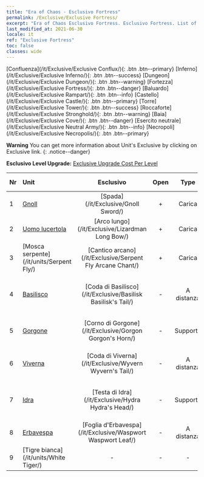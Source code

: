 ```yaml
---
title: "Era of Chaos - Esclusivo Fortress"
permalink: /Exclusive/Exclusive Fortress/
excerpt: "Era of Chaos Esclusivo Fortress. Esclusivo Fortress. List of Esclusivo Fortress in Era of Chaos"
last_modified_at: 2021-06-30
locale: it
ref: "Exclusive Fortress"
toc: false
classes: wide
---
```

 [Confluenza](/it/Exclusive/Exclusive Conflux/){: .btn .btn--primary} [Inferno](/it/Exclusive/Exclusive Inferno/){: .btn .btn--success} [Dungeon](/it/Exclusive/Exclusive Dungeon/){: .btn .btn--warning} [Fortezza](/it/Exclusive/Exclusive Fortress/){: .btn .btn--danger} [Baluardo](/it/Exclusive/Exclusive Rampart/){: .btn .btn--info} [Castello](/it/Exclusive/Exclusive Castle/){: .btn .btn--primary} [Torre](/it/Exclusive/Exclusive Tower/){: .btn .btn--success} [Roccaforte](/it/Exclusive/Exclusive Stronghold/){: .btn .btn--warning} [Baia](/it/Exclusive/Exclusive Cove/){: .btn .btn--danger} [Esercito neutrale](/it/Exclusive/Exclusive Neutral Army/){: .btn .btn--info} [Necropoli](/it/Exclusive/Exclusive Necropolis/){: .btn .btn--primary} 

**Warning** You can get more information about Unit's Exclusive by clicking on Exclusive link. 
{: .notice--danger}

 **Esclusivo Level Upgrade:** [Exclusive Upgrade Cost Per Level](/Exclusive/ExclusiveUpgradeCostPerLevel/)

  | Nr |         Unit        | Esclusivo | Open  |    Type   |  Item to Rank UP      |  Skin   |
  |:---|:--------------------|:-------------:|:-----:|:---------:|:---------------------:|:-------:|
  | 1  | [Gnoll](/it/units/Gnoll/) | [Spada](/it/Exclusive/Gnoll Sword/) | + | Carica | [Token della Spada](/ItemsIT/con_912/) | - |
  | 2  | [Uomo lucertola](/it/units/Lizardman/) | [Arco lungo](/it/Exclusive/Lizardman Long Bow/) | + | Carica | [Token Arco lungo](/ItemsIT/con_914/) | - |
  | 3  | [Mosca serpente](/it/units/Serpent Fly/) | [Cantico arcano](/it/Exclusive/Serpent Fly Arcane Chant/) | + | Carica | [Token Cantico arcano](/ItemsIT/con_915/) | - |
  | 4  | [Basilisco](/it/units/Basilisk/) | [Coda di Basilisco](/it/Exclusive/Basilisk Basilisk's Tail/) | - | A distanza | [Token Coda di Basilisco](/ItemsIT/con_994/) | [Skin speciale Energia del Fuoco](/ItemsIT/con_662/) |
  | 5  | [Gorgone](/it/units/Gorgon/) | [Corno di Gorgone](/it/Exclusive/Gorgon Gorgon's Horn/) | - | Supporto | [Token Corno di Gorgone](/ItemsIT/con_995/) | [Skin speciale Corno di Gorgone](/ItemsIT/con_663/) |
  | 6  | [Viverna](/it/units/Wyvern/) | [Coda di Viverna](/it/Exclusive/Wyvern Wyvern's Tail/) | - | A distanza | [Token Coda di Viverna](/ItemsIT/con_996/) | [Skin speciale Coda di Viverna](/ItemsIT/con_664/) |
  | 7  | [Idra](/it/units/Hydra/) | [Testa di Idra](/it/Exclusive/Hydra Hydra's Head/) | - | Supporto | [Token Testa di Idra](/ItemsIT/con_997/) | [Skin speciale Nucleo di energia](/ItemsIT/con_665/) |
  | 8  | [Erbavespa](/it/units/Waspwort/) | [Foglia d'Erbavespa](/it/Exclusive/Waspwort Waspwort Leaf/) | - | A distanza | - | - |
  | 9  | [Tigre bianca](/it/units/White Tiger/) | - | - | - | none | none |
